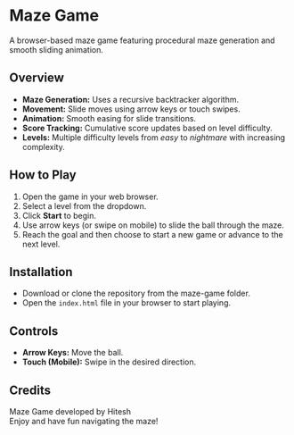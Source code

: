 # Maze Game

A browser-based maze game featuring procedural maze generation and smooth sliding animation.

## Overview
- **Maze Generation:** Uses a recursive backtracker algorithm.
- **Movement:** Slide moves using arrow keys or touch swipes.
- **Animation:** Smooth easing for slide transitions.
- **Score Tracking:** Cumulative score updates based on level difficulty.
- **Levels:** Multiple difficulty levels from *easy* to *nightmare* with increasing complexity.

## How to Play
1. Open the game in your web browser.
2. Select a level from the dropdown.
3. Click **Start** to begin.
4. Use arrow keys (or swipe on mobile) to slide the ball through the maze.
5. Reach the goal and then choose to start a new game or advance to the next level.

## Installation
- Download or clone the repository from the maze-game folder.
- Open the `index.html` file in your browser to start playing.

## Controls
- **Arrow Keys:** Move the ball.
- **Touch (Mobile):** Swipe in the desired direction.

## Credits
Maze Game developed by Hitesh  
Enjoy and have fun navigating the maze!
